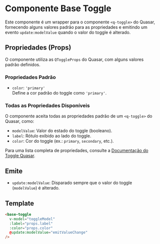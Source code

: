 # Componente Base Toggle

Este componente é um wrapper para o componente `<q-toggle>` do Quasar, fornecendo alguns valores padrão para as propriedades e emitindo um evento `update:modelValue` quando o valor do toggle é alterado.

## Propriedades (Props)

O componente utiliza as `QToggleProps` do Quasar, com alguns valores padrão definidos.

### Propriedades Padrão

- `color`: `'primary'`  
  Define a cor padrão do toggle como `'primary'`.

### Todas as Propriedades Disponíveis

O componente aceita todas as propriedades padrão de um `<q-toggle>` do Quasar, como:

- `modelValue`: Valor do estado do toggle (booleano).
- `label`: Rótulo exibido ao lado do toggle.
- `color`: Cor do toggle (ex.: `primary`, `secondary`, etc.).

Para uma lista completa de propriedades, consulte a [Documentação do Toggle Quasar](https://quasar.dev/vue-components/toggle#qtoggle-api).

## Emite

- `update:modelValue`: Disparado sempre que o valor do toggle (`modelValue`) é alterado.

## Template

```html
<base-toggle
  v-model="toggleModel"
  :label="props.label"
  :color="props.color"
  @update:modelValue="emitValueChange"
/>
```
